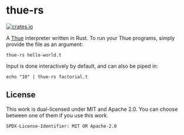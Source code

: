 # thue-rs
[![crates.io](https://img.shields.io/crates/v/thue-rs.svg)](https://crates.io/crates/thue-rs)

A [Thue](https://esolangs.org/wiki/Thue) interpreter written in Rust. To run your Thue programs, simply provide the file as an argument:
```
thue-rs hello-world.t
```
Input is done interactively by default, and can also be piped in:
```
echo "10" | thue-rs factorial.t
```

## License

This work is dual-licensed under MIT and Apache 2.0.
You can choose between one of them if you use this work.

`SPDX-License-Identifier: MIT OR Apache-2.0`
